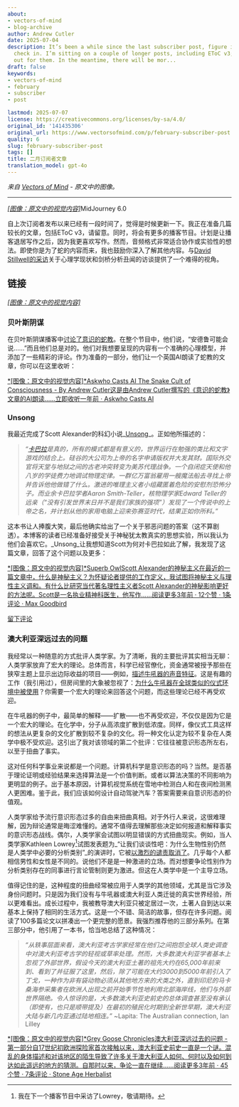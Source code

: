 ```yaml
---
about:
- vectors-of-mind
- blog-archive
author: Andrew Cutler
date: 2025-07-04
description: It’s been a while since the last subscriber post, figure it’s time to
  check in. I’m sitting on a couple of longer posts, including EToC v3; keep an eye
  out for them. In the meantime, there will be mor...
draft: false
keywords:
- vectors-of-mind
- february
- subscriber
- post

lastmod: 2025-07-07
license: https://creativecommons.org/licenses/by-sa/4.0/
original_id: '141435306'
original_url: https://www.vectorsofmind.com/p/february-subscriber-post
quality: 6
slug: february-subscriber-post
tags: []
title: 二月订阅者文章
translation_model: gpt-4o
---
```


*来自 [Vectors of Mind](https://www.vectorsofmind.com/p/february-subscriber-post) - 原文中的图像。*

---

[*[图像：原文中的视觉内容]*](https://substackcdn.com/image/fetch/$s_!OPd9!,f_auto,q_auto:good,fl_progressive:steep/https%3A%2F%2Fsubstack-post-media.s3.amazonaws.com%2Fpublic%2Fimages%2F8fd42653-bd05-4fdb-ba68-f274746ea97c_2048x2048.png)MidJourney 6.0

自上次订阅者发布以来已经有一段时间了，觉得是时候更新一下。我正在准备几篇较长的文章，包括EToC v3，请留意。同时，将会有更多的播客节目。计划是让播客退居写作之后，因为我更喜欢写作。然而，音频格式非常适合协作或实验性的想法。即使你是为了蛇的内容而来，我也鼓励你深入了解其他内容。与[David Stillwell的采访](https://www.vectorsofmind.com/p/david-stillwell-4)关于心理学现状和剑桥分析丑闻的访谈提供了一个难得的视角。

## 链接

[*[图像：原文中的视觉内容]*](https://substackcdn.com/image/fetch/$s_!7uXO!,f_auto,q_auto:good,fl_progressive:steep/https%3A%2F%2Fsubstack-post-media.s3.amazonaws.com%2Fpublic%2Fimages%2Fd97f7049-fab7-4c99-a9ab-5531cc4f9cca_1344x896.png)

### 贝叶斯阴谋

在贝叶斯阴谋播客中[讨论了意识的蛇教](https://www.thebayesianconspiracy.com/2024/02/205-the-snake-cult-of-consciousness/)。在整个节目中，他们说，“安德鲁可能会说……”而且他们总是对的。他们对我想要呈现的内容有一个准确的心理模型，并添加了一些精彩的评论。作为准备的一部分，他们让一个英国AI朗读了蛇教的文章，你可以在这里收听：

[*[图像：原文中的视觉内容]*Askwho Casts AI The Snake Cult of Consciousness - By Andrew Cutler这是由Andrew Cutler撰写的《意识的蛇教》文章的AI朗读……立即收听一年前 · Askwho Casts AI](https://askwhocastsai.substack.com/p/the-snake-cult-of-consciousness-by?utm_source=substack&utm_campaign=post_embed&utm_medium=web)

### Unsong

我最近完成了Scott Alexander的科幻小说_[Unsong](https://unsongbook.com/)_。正如他所描述的：

> _“[卡巴拉](https://en.wikipedia.org/wiki/Kabbalah)是真的，所有的模式都是有意义的，世界运行在勉强的类比和文字游戏的结合上。硅谷的大公司为上帝的名字申请版权并大发其财。国际外交官将天堂与地狱之间的古老冲突转变为美苏代理战争。一个自闭症天使和他八岁的学徒费力地调试物理定律。一群亿万富翁雇用一艘魔法船去寻找上帝并告诉他他做错了什么。激进的唯理主义者小组藏匿着危险的安慰剂恐怖分子。而业余卡巴拉学者Aaron Smith-Teller，核物理学家Edward Teller的远亲（“没有引发世界末日并不是我们家族的强项”）发现了一个传说中的上帝之名，并计划从他的家用电脑上迎来弥赛亚时代，结果正如你所料。”_

这本书让人捧腹大笑，最后他确实给出了一个关于邪恶问题的答案（这不算剧透）。本博客的读者已经准备好接受关于神秘犹太教真实的思想实验，所以我认为他们会喜欢它。_Unsong_让我想知道Scott为何对卡巴拉如此了解，我发现了这篇文章，回答了这个问题以及更多：

[*[图像：原文中的视觉内容]*Superb OwlScott Alexander的神秘主义在最近的一篇文章中，什么是神秘主义？为怀疑论者提供的工作定义，我试图将神秘主义与理性主义调和。有什么比研究当代著名理性主义者Scott Alexander的神秘影响更好的方法呢。Scott是一名执业精神科医生，他写作……阅读更多3年前 · 12个赞 · 1条评论 · Max Goodbird](https://superbowl.substack.com/p/the-mysticism-of-scott-alexander?utm_source=substack&utm_campaign=post_embed&utm_medium=web)

[留下评论](https://www.vectorsofmind.com/p/february-subscriber-post/comments)

### 澳大利亚深远过去的问题

我经常以一种随意的方式批评人类学家。为了清晰，我的主要批评其实相当无聊：人类学家放弃了宏大的理论。总体而言，科学已经官僚化，资金通常被授予那些在狭窄主题上显示出边际收益的项目——例如，[描述牛吼器的声音特征](https://web.archive.org/web/20230606053449/https://www.wits.ac.za/news/latest-news/opinion/2019/2019-08/how-our-african-ancestors-made-sound-in-the-stone-age.html)。这是有趣的工作（我引用过），但房间里的大象被忽视了：[为什么牛吼器在全球类似的仪式环境中被使用](https://www.vectorsofmind.com/i/136623669/bullroarer-totem-of-the-diffusionists)？你需要一个宏大的理论来回答这个问题，而这些理论已经不再受欢迎。

在牛吼器的例子中，最简单的解释——扩散——也不再受欢迎，不仅仅是因为它是一个宏大的理论。在化学中，分子从高浓度扩散到低浓度。同样，像仪式工具这样的想法从更复杂的文化扩散到较不复杂的文化。将一种文化认定为较不复杂在人类学中极不受欢迎。这引出了我对该领域的第二个批评：它往往被意识形态所左右，以至于扭曲了事实。

这对任何科学事业来说都是一个问题。计算机科学是意识形态的吗？当然。是否基于理论证明或经验结果来选择算法是一个价值判断。或者以算法决策的不同影响为更明显的例子。出于基本原因，计算机视觉系统在雪地中检测白人和在夜间检测黑人更困难。鉴于此，我们应该如何设计自动驾驶汽车？答案需要来自意识形态的价值观。

人类学家给予流行意识形态过多的自由来扭曲真相。对于外行人来说，这很难理解，因为辩论通常是晦涩难懂的。通常不值得去理解那些决定如何报道和解释事实的意识形态战线。偶尔，人类学家会试图以明显错误的方式扭曲现实。例如，当人类学家Kathleen Lowrey[^1]试图发表题为_“让我们谈谈性吧：为什么生物性别仍然是人类学中必要的分析类别”_的演讲时，它被[以激烈的谴责取消了](https://www.nytimes.com/2023/09/30/us/anthropology-panel-sex-binary-gender-kathleen-lowery.html)。几乎每个人都相信男性和女性是不同的。说他们不是是一种激进的立场。而对想要争论性别作为分析类别存在的同事进行言论管制则更为激进。但这在人类学中是一个主导立场。

值得记住的是，这种程度的扭曲经常被应用于人类学的其他领域，尤其是当它涉及身份问题时。只是因为我们没有与牛吼器或澳大利亚人类迁徙的真实世界经验，所以更难看出。成长过程中，我被教导澳大利亚只被定居过一次，土著人自到达以来基本上保持了相同的生活方式。这是一个不错、简洁的故事，但存在许多问题。阅读了100多篇论文以拼凑出一个更完整的愿景。我强烈推荐他的三部分系列。在第三部分中，他引用了一本书，恰当地总结了这种情况：

> _“从轶事层面来看，澳大利亚考古学家经常在他们之间抱怨全球人类史调查中对澳大利亚考古学的轻视或草率处理。然而，大多数澳大利亚学者基本上忽视了外部世界，假设今天的澳大利亚土著的祖先大约在65,000年前来到、看到了并征服了这里，然后，除了可能在大约3000到5000年前引入了丁戈，一种作为非有袋动物必须从其他地方来的犬类之外，直到印尼的马卡桑海参采集者在欧洲人出现之前开始季节性地利用北部海岸线，他们与外部世界隔绝。令人惊讶的是，大多数澳大利亚史前史的总体调查甚至没有承认（即使有，也只是顺带提及）在最初的殖民化时期到全新世早期，澳大利亚大陆与新几内亚通过陆地相连。”_ ~Lapita: The Australian connection, Ian Lilley

[*[图像：原文中的视觉内容]*Grey Goose Chronicles澳大利亚深远过去的问题 - 第一部分自17世纪初欧洲探险家首次接触以来，澳大利亚史前史一直是一个谜。混乱的身体描述和对该地区的陌生导致了许多关于澳大利亚人如何、何时以及如何到达如此遥远的地方的猜测。自那时以来，争论一直在继续……阅读更多3年前 · 45个赞 · 7条评论 · Stone Age Herbalist](https://www.stoneageherbalist.com/p/the-problems-of-australias-deep-past?utm_source=substack&utm_campaign=post_embed&utm_medium=web)

[^1]: 我在下一个播客节目中采访了Lowrey，敬请期待。